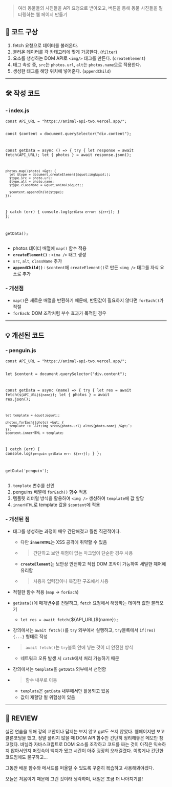 <blockquote>
<p>여러 동물들의 사진들을 API 요청으로 받아오고, 버튼을 통해 동물 사진들을 필터링하는 웹 페이지 만들기</p>
</blockquote>
<h2 id="💭-코드-구상">💭 코드 구상</h2>
<ol>
<li>fetch 요청으로 데이터를 불러온다.</li>
<li>불러온 데이터를 각 카테고리에 맞게 가공한다. (<code>filter</code>)</li>
<li>요소를 생성하는 DOM API로 <code>&lt;img/&gt;</code> 태그를 만든다. (<code>createElement</code>)</li>
<li>태그 속성 중, <code>src</code>는 <code>photos.url</code>, <code>alt</code>는 <code>photos.name</code>으로 적용한다.</li>
<li>생성한 태그를 해당 위치에 넣어준다. (<code>appendChild</code>)</li>
</ol>
<hr />
<h2 id="🛠️-작성-코드">🛠️ 작성 코드</h2>
<h3 id="--indexjs">- index.js</h3>
<pre><code class="language-js">const API_URL = &quot;https://animal-api-two.vercel.app/&quot;;

const $content = document.querySelector(&quot;div.content&quot;);

const getData = async () =&gt; {
  try {
    let response = await fetch(API_URL);
    let { photos } = await response.json();

    photos.map((photo) =&gt; {
      let $type = document.createElement(&quot;img&quot;);
      $type.src = photo.url;
      $type.alt = photo.name;
      $type.className = &quot;animals&quot;;

      $content.appendChild($type);
    });
  } catch (err) {
    console.log(`getData error: ${err}`);
  }
};

getData();</code></pre>
<ul>
<li>photos 데이터 배열에 <code>map()</code> 함수 적용</li>
<li><strong><code>createElement()</code></strong> : <code>&lt;ima /&gt;</code> 태그 생성</li>
<li><code>src</code>, <code>alt</code>, <code>className</code> 추가</li>
<li><strong><code>appendChild()</code></strong> : <code>$content</code>에 <code>createElement()</code>로 만든 <code>&lt;img /&gt;</code> 태그를 자식 요소로 추가</li>
</ul>
<h3 id="--개선점">- 개선점</h3>
<ul>
<li><code>map()</code>은 새로운 배열을 반환하기 때문에, 반환값이 필요하지 않다면 <code>forEach()</code>가 적절</li>
<li><code>forEach</code>: DOM 조작처럼 부수 효과가 목적인 경우</li>
</ul>
<hr />
<h2 id="💡-개선된-코드">💡 개선된 코드</h2>
<h3 id="--penguinjs">- penguin.js</h3>
<pre><code class="language-js">const API_URL = &quot;https://animal-api-two.vercel.app/&quot;;

let $content = document.querySelector(&quot;div.content&quot;);

const getData = async (name) =&gt; {
  try {
    let res = await fetch(`${API_URL}${name}`);
    let { photos } = await res.json();

    let template = &quot;&quot;;

    photos.forEach((photo) =&gt; {
      template += `&lt;img src=${photo.url} alt=${photo.name} /&gt;`;
    });
    $content.innerHTML = template;
  } catch (err) {
    console.log(`penguin getData err: ${err}`);
  }
};

getData('penguin');</code></pre>
<ol>
<li><code>template</code> 변수를 선언</li>
<li>penguins 배열에 <code>forEach()</code> 함수 적용</li>
<li>템플릿 리터럴 방식을 활용하여 <code>&lt;img /&gt;</code> 생성하여 <code>template</code>에 값 할당</li>
<li><code>innerHTML</code>로 template 값을 <code>$content</code>에 적용</li>
</ol>
<h3 id="--개선된-점">- 개선된 점</h3>
<ul>
<li><p>태그를 생성하는 과정이 매우 간단해졌고 훨씬 직관적이다.</p>
<ul>
<li>다만 <strong><code>innerHTML</code></strong>는 XSS 공격에 취약할 수 있음</li>
<li><blockquote>
<p>간단하고 보안 위험이 없는 마크업이 단순한 경우 사용</p>
</blockquote>
</li>
<li><strong><code>createElement</code></strong>는 보안상 안전하고 직접 DOM 조작이 가능하여 세밀한 제어에 유리함</li>
<li><blockquote>
<p>사용자 입력값이나 복잡한 구조에서 사용</p>
</blockquote>
</li>
</ul>
</li>
<li><p>적절한 함수 적용 (<code>map</code> -&gt; <code>forEach</code>)</p>
</li>
<li><p><code>getData()</code>에 매개변수를 전달하고, <code>fetch</code> 요청에서 해당하는 데이터 값만 불러오기</p>
<ul>
<li><code>let res = await fetch(</code>${API_URL}${name}<code>);</code></li>
</ul>
</li>
<li><p>강의에서는 <code>await fetch()</code>를 <code>try</code> 외부에서 실행하고, <code>try</code>블록에서 <code>if(res) {...}</code> 형태로 작성</p>
</li>
<li><blockquote>
<p><code>await fetch()</code>는 <code>try</code>블록 안에 넣는 것이 더 안전한 방식</p>
</blockquote>
<ul>
<li>네트워크 오류 발생 시 <code>catch</code>에서 처리 가능하기 때문</li>
</ul>
</li>
<li><p>강의에서는 <code>template</code>을 <code>getData</code> 외부에서 선언함</p>
</li>
<li><blockquote>
<p>함수 내부로 이동</p>
</blockquote>
<ul>
<li><code>template</code>은 <code>getData</code> 내부에서만 활용되고 있음</li>
<li>값이 재할당 될 위험성이 있음</li>
</ul>
</li>
</ul>
<hr />
<h2 id="🥲-review">🥲 REVIEW</h2>
<p>실전 연습을 위해 강의 교안이나 답지는 보지 않고 gpt도 쓰지 않았다. 웹페이지만 보고 클론코딩을 했고, 정말 풀리지 않을 때 DOM API 함수만 간단히 정리해놓은 메모만 참고했다. 바닐라 자바스크립트로 DOM 요소를 조작하고 코드를 짜는 것이 아직은 익숙하지 않아서인지 머릿속이 백지가 됐고 시간이 아주 굉장히 오래걸렸다. 이렇게나 간단한 코드임에도 불구하고...</p>
<p>그동안 배운 함수와 메서드를 떠올릴 수 있도록 꾸준히 복습하고 사용해봐야겠다. </p>
<p>오늘은 처음이기 때문에 그런 것이라 생각하며, 내일은 조금 더 나아지기를!</p>